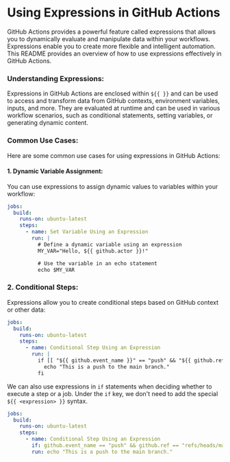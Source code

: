 # **Using Expressions in GitHub Actions**

GitHub Actions provides a powerful feature called expressions that allows you to dynamically evaluate and manipulate data within your workflows. Expressions enable you to create more flexible and intelligent automation. This README provides an overview of how to use expressions effectively in GitHub Actions.

### **Understanding Expressions:**

Expressions in GitHub Actions are enclosed within `${{ }}` and can be used to access and transform data from GitHub contexts, environment variables, inputs, and more. They are evaluated at runtime and can be used in various workflow scenarios, such as conditional statements, setting variables, or generating dynamic content.

### **Common Use Cases:**

Here are some common use cases for using expressions in GitHub Actions:

#### **1. Dynamic Variable Assignment:**

You can use expressions to assign dynamic values to variables within your workflow:

```yaml
jobs:
  build:
    runs-on: ubuntu-latest
    steps:
      - name: Set Variable Using an Expression
        run: |
          # Define a dynamic variable using an expression
          MY_VAR="Hello, ${{ github.actor }}!"

          # Use the variable in an echo statement
          echo $MY_VAR
```

### **2. Conditional Steps:**

Expressions allow you to create conditional steps based on GitHub context or other data:

```yaml
jobs:
  build:
    runs-on: ubuntu-latest
    steps:
      - name: Conditional Step Using an Expression
        run: |
          if [[ "${{ github.event_name }}" == "push" && "${{ github.ref }}" == "refs/heads/main" ]]; then
            echo "This is a push to the main branch."
          fi
```

We can also use expressions in `if` statements when deciding whether to execute a step or a job. Under the `if` key, we don't need to add the special `${{ <expression> }}` syntax.

```yaml
jobs:
  build:
    runs-on: ubuntu-latest
    steps:
      - name: Conditional Step Using an Expression
        if: github.event_name == "push" && github.ref == "refs/heads/main"
        run: echo "This is a push to the main branch."
```
